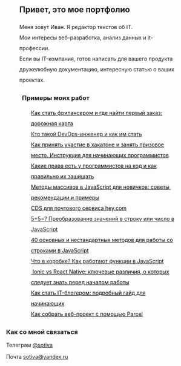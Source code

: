 
   <div class="header" style="line-height: 2em; margin-left: 84px;">
        <h2 class="header__title">Привет, это мое портфолио</h2>
        <p class="header__text">Меня зовут Иван. Я редактор текстов об IT. <br> Мои интересы веб-разработка, анализ данных и it-профессии.<br> Если вы IT-компания, готов написать для вашего продукта дружелюбную документацию, интересную статью о ваших проектах.</p>
    </div>
    <div class="main" style="margin-left: 91px;">
        <h3 class="main__title">Примеры моих работ</h3>
        <ul class="main__list" style="list-style-type: none; line-height: 2em;">
            <li class="main__list_item"><a href="https://proglib.io/p/kak-stat-frilanserom-i-gde-nayti-pervyy-zakaz-dorozhnaya-karta-2022-04-15" class="main__list_link" style="color: black;">Как стать фрилансером и где найти первый заказ: дорожная карта</a></li>
            <li class="main__list_item"><a href="https://digital-academy.ru/blog/kto-takoy-devops-inzhener" class="main__list_link">Кто такой DevOps-инженер и как им стать</a></li>
            <li class="main__list_item"><a href="https://proglib.io/p/kak-prinyat-uchastie-v-hakatone-i-zanyat-prizovoe-mesto-instrukciya-dlya-nachinayushchih-programmistov-2022-01-14" class="main__list_link" style="color: black;">Как принять участие в хакатоне и занять призовое место. Инструкция для начинающих программистов</a></li>
            <li class="main__list_item"><a href="https://proglib.io/p/kakie-prava-est-u-programmistov-na-kod-i-kak-pravilno-ih-zashchishchat-2022-03-20" class="main__list_link" style="color: black;">Какие права есть у программистов на код и как правильно их защищать</a></li>
            <li class="main__list_item"><a href="https://proglib.io/p/metody-massivov-v-javascript-dlya-novichkov-sovety-rekomendacii-i-primery-2022-04-26" class="main__list_link" style="color: black;">Методы массивов в JavaScript для новичков: советы, рекомендации и примеры</a></li>
            <li class="main__list_item"><a href="https://www.figma.com/file/b5F2cgl1a9giKEhBLfOyqR/CDS?node-id=0%3A1" class="main__list_link" style="color: black;">CDS для почтового сервиса hey.com</a></li>
            <li class="main__list_item"><a href="https://proglib.io/p/5-5-preobrazovanie-znacheniy-v-stroku-ili-chislo-v-javascript-2022-05-15" class="main__list_link">5+5=? Преобразование значений в строку или число в JavaScript</a></li>
            <li class="main__list_item"><a href="https://proglib.io/p/40-osnovnyh-i-nestandartnyh-metodov-dlya-raboty-so-strokami-v-javascript-2022-05-19" class="main__list_link" style="color: black;">40 основных и нестандартных методов для работы со строками в JavaScript</a></li>
            <li class="main__list_item"><a href="https://proglib.io/p/chto-v-korobke-kak-rabotayut-funkcii-v-javascript-2022-06-12" class="main__list_link">Что в коробке? Как работают функции в JavaScript</a></li>
            <li class="main__list_item"><a href="https://proglib.io/p/ionic-vs-react-native-klyuchevye-razlichiya-o-kotoryh-sleduet-znat-pered-nachalom-raboty-2022-06-23" class="main__list_link" style="color: black;"> Ionic vs React Native: ключевые различия, о которых следует знать перед началом работы</a></li>
            <li class="main__list_item"><a href="https://proglib.io/p/kak-stat-it-blogerom-podrobnyy-gayd-dlya-nachinayushchih-2022-07-05" class="main__list_link" style="color: black;">Как стать IT-блогером: подробный гайд для начинающих</a></li>
            <li class="main__list_item"><a href="https://proglib.io/p/1a74c608-4666-4756-ac9e-512355cc2d6d/fake" class="main__list_link" style="color: black;">Как собрать веб-проект с помощью Parcel</a></li>
           <!-- <li class="main__list_item"><a href=" " class="main__list_link"> </a></li> -->
        </ul>
    </div>
    <div class="footer" style="margin-left: 49px;">
    <h3>Как со мной связаться</h3>
       <p>Телеграм
           <a href="https://t.me/sotiva" class="footer__list_link"  >@sotiva</a>
        </p>
        <p>Почта
           <a href="sotiva@yandex.ru" class="footer__list_link"  >sotiva@yandex.ru</a>
        </p>
     

             
     
    
